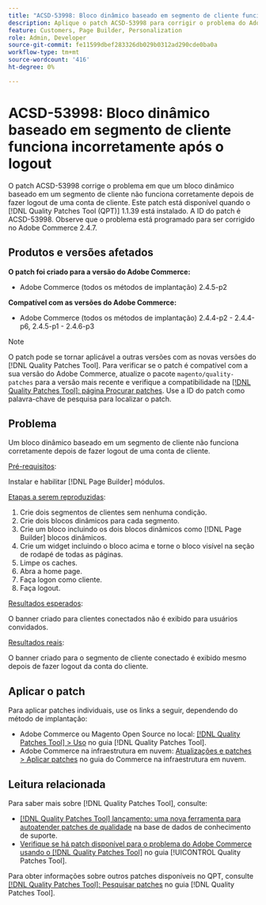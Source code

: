 ```yaml
---
title: "ACSD-53998: Bloco dinâmico baseado em segmento de cliente funciona incorretamente após o logout"
description: Aplique o patch ACSD-53998 para corrigir o problema do Adobe Commerce em que um bloco dinâmico baseado em um segmento de cliente não funciona corretamente depois de fazer logout de uma conta de cliente.
feature: Customers, Page Builder, Personalization
role: Admin, Developer
source-git-commit: fe11599dbef283326db029b0312ad290cde0ba0a
workflow-type: tm+mt
source-wordcount: '416'
ht-degree: 0%

---
```


# ACSD-53998: Bloco dinâmico baseado em segmento de cliente funciona incorretamente após o logout

O patch ACSD-53998 corrige o problema em que um bloco dinâmico baseado em um segmento de cliente não funciona corretamente depois de fazer logout de uma conta de cliente. Este patch está disponível quando o [!DNL Quality Patches Tool (QPT)] 1.1.39 está instalado. A ID do patch é ACSD-53998. Observe que o problema está programado para ser corrigido no Adobe Commerce 2.4.7.

## Produtos e versões afetados

**O patch foi criado para a versão do Adobe Commerce:**

* Adobe Commerce (todos os métodos de implantação) 2.4.5-p2

**Compatível com as versões do Adobe Commerce:**

* Adobe Commerce (todos os métodos de implantação) 2.4.4-p2 - 2.4.4-p6, 2.4.5-p1 - 2.4.6-p3

>[!NOTE]
>
>O patch pode se tornar aplicável a outras versões com as novas versões do [!DNL Quality Patches Tool]. Para verificar se o patch é compatível com a sua versão do Adobe Commerce, atualize o pacote `magento/quality-patches` para a versão mais recente e verifique a compatibilidade na [[!DNL Quality Patches Tool]: página Procurar patches](https://experienceleague.adobe.com/tools/commerce-quality-patches/index.html). Use a ID do patch como palavra-chave de pesquisa para localizar o patch.

## Problema

Um bloco dinâmico baseado em um segmento de cliente não funciona corretamente depois de fazer logout de uma conta de cliente.

<u>Pré-requisitos</u>:

Instalar e habilitar [!DNL Page Builder] módulos.

<u>Etapas a serem reproduzidas</u>:

1. Crie dois segmentos de clientes sem nenhuma condição.
1. Crie dois blocos dinâmicos para cada segmento.
1. Crie um bloco incluindo os dois blocos dinâmicos como [!DNL Page Builder] blocos dinâmicos.
1. Crie um widget incluindo o bloco acima e torne o bloco visível na seção de rodapé de todas as páginas.
1. Limpe os caches.
1. Abra a home page.
1. Faça logon como cliente.
1. Faça logout.

<u>Resultados esperados</u>:

O banner criado para clientes conectados não é exibido para usuários convidados.

<u>Resultados reais</u>:

O banner criado para o segmento de cliente conectado é exibido mesmo depois de fazer logout da conta do cliente.

## Aplicar o patch

Para aplicar patches individuais, use os links a seguir, dependendo do método de implantação:

* Adobe Commerce ou Magento Open Source no local: [[!DNL Quality Patches Tool] > Uso](/help/tools/quality-patches-tool/usage.md) no guia [!DNL Quality Patches Tool].
* Adobe Commerce na infraestrutura em nuvem: [Atualizações e patches > Aplicar patches](https://experienceleague.adobe.com/docs/commerce-cloud-service/user-guide/develop/upgrade/apply-patches.html) no guia do Commerce na infraestrutura em nuvem.

## Leitura relacionada

Para saber mais sobre [!DNL Quality Patches Tool], consulte:

* [[!DNL Quality Patches Tool] lançamento: uma nova ferramenta para autoatender patches de qualidade](https://experienceleague.adobe.com/en/docs/commerce-knowledge-base/kb/announcements/commerce-announcements/magento-quality-patches-released-new-tool-to-self-serve-quality-patches) na base de dados de conhecimento de suporte.
* [Verifique se há patch disponível para o problema do Adobe Commerce usando o  [!DNL Quality Patches Tool]](/help/tools/quality-patches-tool/patches-available-in-qpt/check-patch-for-magento-issue-with-magento-quality-patches.md) no guia [!UICONTROL Quality Patches Tool].


Para obter informações sobre outros patches disponíveis no QPT, consulte [[!DNL Quality Patches Tool]: Pesquisar patches](https://experienceleague.adobe.com/tools/commerce-quality-patches/index.html) no guia [!DNL Quality Patches Tool].
